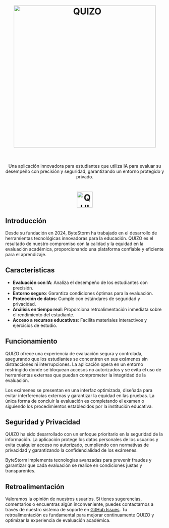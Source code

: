 <h1 align="center"> <img alt="QUIZO" title="QUIZO" src="https://github.com/user-attachments/assets/fdc6ec64-1d98-450f-b6eb-1f1b06fa5346" width="450"> </h1> <br>

<p align="center">
  Una aplicación innovadora para estudiantes que utiliza IA para evaluar su desempeño con precisión y seguridad, garantizando un entorno protegido y privado.
  
</p>
<h1 align="center"><img alt="QUIZO" title="QUIZO" src="https://github.com/user-attachments/assets/79297f50-3118-4778-a586-785f6945be1d" width="50"></h1>

## Introducción

Desde su fundación en 2024, ByteStorm ha trabajado en el desarrollo de herramientas tecnológicas innovadoras para la educación. QUIZO es el resultado de nuestro compromiso con la calidad y la equidad en la evaluación académica, proporcionando una plataforma confiable y eficiente para el aprendizaje.

## Características

- **Evaluación con IA**: Analiza el desempeño de los estudiantes con precisión.
- **Entorno seguro**: Garantiza condiciones óptimas para la evaluación.
- **Protección de datos**: Cumple con estándares de seguridad y privacidad.
- **Análisis en tiempo real**: Proporciona retroalimentación inmediata sobre el rendimiento del estudiante.
- **Acceso a recursos educativos**: Facilita materiales interactivos y ejercicios de estudio.

## Funcionamiento

QUIZO ofrece una experiencia de evaluación segura y controlada, asegurando que los estudiantes se concentren en sus exámenes sin distracciones ni interrupciones. La aplicación opera en un entorno restringido donde se bloquean accesos no autorizados y se evita el uso de herramientas externas que puedan comprometer la integridad de la evaluación. 

Los exámenes se presentan en una interfaz optimizada, diseñada para evitar interferencias externas y garantizar la equidad en las pruebas. La única forma de concluir la evaluación es completando el examen o siguiendo los procedimientos establecidos por la institución educativa.

## Seguridad y Privacidad

QUIZO ha sido desarrollado con un enfoque prioritario en la seguridad de la información. La aplicación protege los datos personales de los usuarios y evita cualquier acceso no autorizado, cumpliendo con normativas de privacidad y garantizando la confidencialidad de los exámenes. 

ByteStorm implementa tecnologías avanzadas para prevenir fraudes y garantizar que cada evaluación se realice en condiciones justas y transparentes.

## Retroalimentación

Valoramos la opinión de nuestros usuarios. Si tienes sugerencias, comentarios o encuentras algún inconveniente, puedes contactarnos a través de nuestro sistema de soporte en [GitHub Issues](https://github.com/Soy-Katsito/QUIZO/issues/new). Tu retroalimentación es fundamental para mejorar continuamente QUIZO y optimizar la experiencia de evaluación académica.
